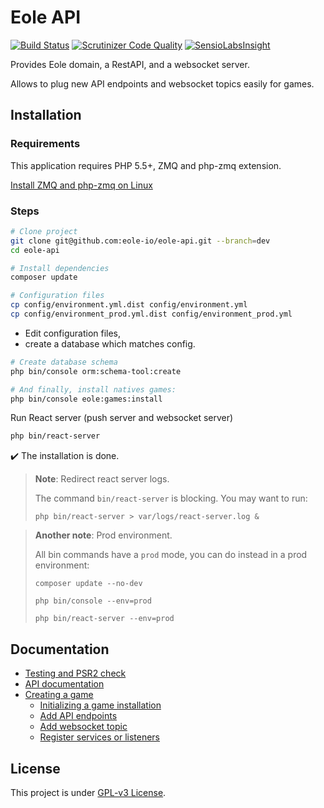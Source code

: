 # Eole API

[![Build Status](https://travis-ci.org/eole-io/eole-api.svg?branch=dev)](https://travis-ci.org/eole-io/eole-api)
[![Scrutinizer Code Quality](https://scrutinizer-ci.com/g/eole-io/eole-api/badges/quality-score.png?b=dev)](https://scrutinizer-ci.com/g/eole-io/eole-api/?branch=dev)
[![SensioLabsInsight](https://insight.sensiolabs.com/projects/8d79c694-4535-4302-a83b-11f55cedde04/mini.png)](https://insight.sensiolabs.com/projects/8d79c694-4535-4302-a83b-11f55cedde04)


Provides Eole domain, a RestAPI, and a websocket server.

Allows to plug new API endpoints and websocket topics easily for games.


## Installation

### Requirements

This application requires PHP 5.5+, ZMQ and php-zmq extension.

[Install ZMQ and php-zmq on Linux](doc/install-php-zmq-linux.md)


### Steps

``` bash
# Clone project
git clone git@github.com:eole-io/eole-api.git --branch=dev
cd eole-api

# Install dependencies
composer update

# Configuration files
cp config/environment.yml.dist config/environment.yml
cp config/environment_prod.yml.dist config/environment_prod.yml
```

 - Edit configuration files,
 - create a database which matches config.

``` bash
# Create database schema
php bin/console orm:schema-tool:create

# And finally, install natives games:
php bin/console eole:games:install
```

Run React server (push server and websocket server)

``` bash
php bin/react-server
```

:heavy_check_mark: The installation is done.


> **Note**: Redirect react server logs.
>
> The command `bin/react-server` is blocking.
> You may want to run:
>
> `php bin/react-server > var/logs/react-server.log &`


> **Another note**: Prod environment.
>
> All bin commands have a `prod` mode,
> you can do instead in a prod environment:
>
> `composer update --no-dev`
>
> `php bin/console --env=prod`
>
> `php bin/react-server --env=prod`


## Documentation

- [Testing and PSR2 check](doc/testing.md)
- [API documentation](doc/api-documentation.md)
- [Creating a game](doc/create-game/index.md)
    - [Initializing a game installation](doc/create-game/init-game.md)
    - [Add API endpoints](doc/create-game/controller-provider.md)
    - [Add websocket topic](doc/create-game/websocket-provider.md)
    - [Register services or listeners](doc/create-game/service-provider.md)


## License

This project is under [GPL-v3 License](LICENSE).
